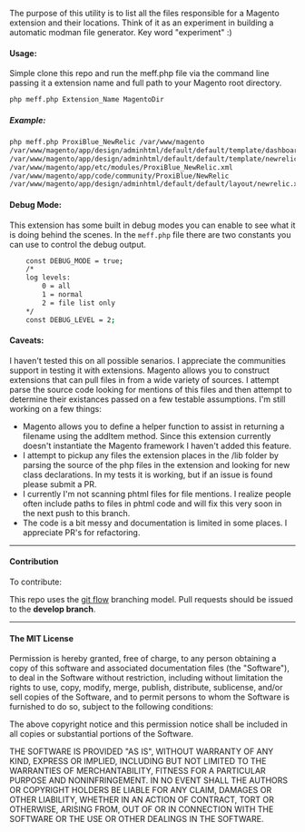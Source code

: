 The purpose of this utility is to list all the files responsible for a Magento extension and their locations. Think of it as an experiment in building a automatic modman file generator. Key word "experiment" :)

#### Usage:
Simple clone this repo and run the meff.php file via the command line passing it a extension name and full path to your Magento root directory.
```bash
php meff.php Extension_Name MagentoDir
```

##### Example:
```bash
php meff.php ProxiBlue_NewRelic /var/www/magento
/var/www/magento/app/design/adminhtml/default/default/template/dashboard
/var/www/magento/app/design/adminhtml/default/default/template/newrelic
/var/www/magento/app/etc/modules/ProxiBlue_NewRelic.xml
/var/www/magento/app/code/community/ProxiBlue/NewRelic
/var/www/magento/app/design/adminhtml/default/default/layout/newrelic.xml
```

#### Debug Mode:
This extension has some built in debug modes you can enable to see what it is doing behind the scenes. In the `meff.php` file there are two constants you can use to control the debug output.
```bash
    const DEBUG_MODE = true;
    /*
    log levels:
        0 = all
        1 = normal
        2 = file list only
    */
    const DEBUG_LEVEL = 2;
```

#### Caveats:
I haven't tested this on all possible senarios. I appreciate the communities support in testing it with extensions. Magento allows you to construct extensions that can pull files in from a wide variety of sources. I attempt parse the source code looking for mentions of this files and then attempt to determine their existances passed on a few testable assumptions. I'm still working on a few things:
 * Magento allows you to define a helper function to assist in returning a filename using the addItem method. Since this extension currently doesn't instantiate the Magento framework I haven't added this feature.
 * I attempt to pickup any files the extension places in the /lib folder by parsing the source of the php files in the extension and looking for new class declarations. In my tests it is working, but if an issue is found please submit a PR.
 * I currently I'm not scanning phtml files for file mentions. I realize people often include paths to files in phtml code and will fix this very soon in the next push to this branch.
 * The code is a bit messy and documentation is limited in some places. I appreciate PR's for refactoring.

--------------

#### Contribution

To contribute:

This repo uses the [git flow](https://www.atlassian.com/git/tutorials/comparing-workflows/gitflow-workflow) branching model. Pull requests should be issued to the **develop branch**.

--------------

#### The MIT License

Permission is hereby granted, free of charge, to any person obtaining a copy
of this software and associated documentation files (the "Software"), to deal
in the Software without restriction, including without limitation the rights
to use, copy, modify, merge, publish, distribute, sublicense, and/or sell
copies of the Software, and to permit persons to whom the Software is
furnished to do so, subject to the following conditions:

The above copyright notice and this permission notice shall be included in
all copies or substantial portions of the Software.

THE SOFTWARE IS PROVIDED "AS IS", WITHOUT WARRANTY OF ANY KIND, EXPRESS OR
IMPLIED, INCLUDING BUT NOT LIMITED TO THE WARRANTIES OF MERCHANTABILITY,
FITNESS FOR A PARTICULAR PURPOSE AND NONINFRINGEMENT. IN NO EVENT SHALL THE
AUTHORS OR COPYRIGHT HOLDERS BE LIABLE FOR ANY CLAIM, DAMAGES OR OTHER
LIABILITY, WHETHER IN AN ACTION OF CONTRACT, TORT OR OTHERWISE, ARISING FROM,
OUT OF OR IN CONNECTION WITH THE SOFTWARE OR THE USE OR OTHER DEALINGS IN
THE SOFTWARE.

